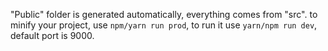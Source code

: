 "Public" folder is generated automatically, everything comes from "src".
to minify your project, use `npm/yarn run prod`, to run it use `yarn/npm run dev`, default port is 9000.
